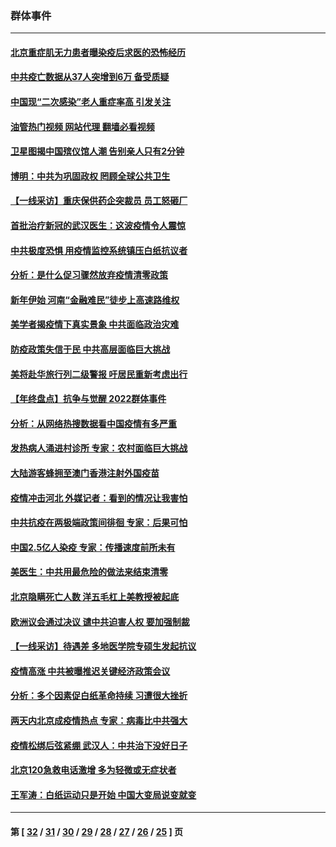 ### 群体事件
---
#### [北京重症肌无力患者曝染疫后求医的恐怖经历](../../pages/ncid279/n13909480.md?01200845) 
#### [中共疫亡数据从37人突增到6万 备受质疑](../../pages/ncid279/n13907051.md?01200845) 
#### [中国现“二次感染”老人重症率高 引发关注](../../pages/ncid279/n13906493.md?01200845) 
#### [油管热门视频 网站代理 翻墙必看视频](http://138.2.39.72:81/youtube.html?epic-marker?01200845)
#### [卫星图揭中国殡仪馆人潮 告别亲人只有2分钟](../../pages/ncid279/n13904053.md?01200845) 
#### [博明：中共为巩固政权 罔顾全球公共卫生](../../pages/ncid279/n13901752.md?01200845) 
#### [【一线采访】重庆保供药企突裁员 员工怒砸厂](../../pages/ncid279/n13901673.md?01200845) 
#### [首批治疗新冠的武汉医生：这波疫情令人震惊](../../pages/ncid279/n13900313.md?01200845) 
#### [中共极度恐惧 用疫情监控系统镇压白纸抗议者](../../pages/ncid279/n13900225.md?01200845) 
#### [分析：是什么促习骤然放弃疫情清零政策](../../pages/ncid279/n13899652.md?01200845) 
#### [新年伊始 河南“金融难民”徒步上高速路维权](../../pages/ncid279/n13897842.md?01200845) 
#### [美学者揭疫情下真实景象 中共面临政治灾难](../../pages/ncid279/n13896569.md?01200845) 
#### [防疫政策失信于民 中共高层面临巨大挑战](../../pages/ncid279/n13894627.md?01200845) 
#### [美将赴华旅行列二级警报 吁居民重新考虑出行](../../pages/ncid279/n13894518.md?01200845) 
#### [【年终盘点】抗争与觉醒 2022群体事件](../../pages/ncid279/n13888314.md?01200845) 
#### [分析：从网络热搜数据看中国疫情有多严重](../../pages/ncid279/n13893186.md?01200845) 
#### [发热病人涌进村诊所 专家：农村面临巨大挑战](../../pages/ncid279/n13892271.md?01200845) 
#### [大陆游客蜂拥至澳门香港注射外国疫苗](../../pages/ncid279/n13892276.md?01200845) 
#### [疫情冲击河北 外媒记者：看到的情况让我害怕](../../pages/ncid279/n13891260.md?01200845) 
#### [中共抗疫在两极端政策间徘徊 专家：后果可怕](../../pages/ncid279/n13891235.md?01200845) 
#### [中国2.5亿人染疫 专家：传播速度前所未有](../../pages/ncid279/n13890708.md?01200845) 
#### [美医生：中共用最危险的做法来结束清零](../../pages/ncid279/n13889983.md?01200845) 
#### [北京隐瞒死亡人数 洋五毛杠上美教授被起底](../../pages/ncid279/n13886904.md?01200845) 
#### [欧洲议会通过决议 谴中共迫害人权 要加强制裁](../../pages/ncid279/n13885670.md?01200845) 
#### [【一线采访】待遇差 多地医学院专硕生发起抗议](../../pages/ncid279/n13883914.md?01200845) 
#### [疫情高涨 中共被曝推迟关键经济政策会议](../../pages/ncid279/n13884170.md?01200845) 
#### [分析：多个因素促白纸革命持续 习遭很大挫折](../../pages/ncid279/n13872455.md?01200845) 
#### [两天内北京成疫情热点 专家：病毒比中共强大](../../pages/ncid279/n13883440.md?01200845) 
#### [疫情松绑后弦紧绷 武汉人：中共治下没好日子](../../pages/ncid279/n13882348.md?01200845) 
#### [北京120急救电话激增 多为轻微或无症状者](../../pages/ncid279/n13882340.md?01200845) 
#### [王军涛：白纸运动只是开始 中国大变局说变就变](../../pages/ncid279/n13882183.md?01200845) 

---
#### 第 [ [32](./32.md?01200845) / [31](./31.md?01200845) / [30](./30.md?01200845) / [29](./29.md?01200845) / [28](./28.md?01200845) / [27](./27.md?01200845) / [26](./26.md?01200845) / [25](./25.md?01200845) ] 页
